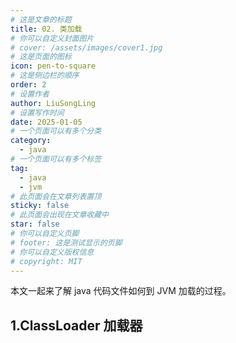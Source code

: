 ```yaml
---
# 这是文章的标题
title: 02. 类加载
# 你可以自定义封面图片
# cover: /assets/images/cover1.jpg
# 这是页面的图标
icon: pen-to-square
# 这是侧边栏的顺序
order: 2
# 设置作者
author: LiuSongLing
# 设置写作时间
date: 2025-01-05
# 一个页面可以有多个分类
category:
  - java
# 一个页面可以有多个标签
tag:
  - java
  - jvm
# 此页面会在文章列表置顶
sticky: false
# 此页面会出现在文章收藏中
star: false
# 你可以自定义页脚
# footer: 这是测试显示的页脚
# 你可以自定义版权信息
# copyright: MIT
---
```


本文一起来了解 java 代码文件如何到 JVM 加载的过程。

<!-- more -->

## 1.ClassLoader 加载器

